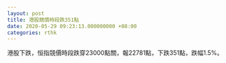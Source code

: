 ```yaml
---
layout: post
title: 港股競價時段跌351點
date: 2020-05-29 09:23:13.000000000 +08:00
categories: rthk
---
```


港股下跌，恒指競價時段跌穿23000點關，報22781點，下跌351點，跌幅1.5%。
